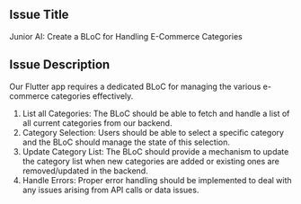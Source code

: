 ## Issue Title
Junior AI: Create a BLoC for Handling E-Commerce Categories

## Issue Description
Our Flutter app requires a dedicated BLoC for managing the various e-commerce categories effectively.
1. List all Categories: The BLoC should be able to fetch and handle a list of all current categories from our backend.
2. Category Selection: Users should be able to select a specific category and the BLoC should manage the state of this selection.
3. Update Category List: The BLoC should provide a mechanism to update the category list when new categories are added or existing ones are removed/updated in the backend.
4. Handle Errors: Proper error handling should be implemented to deal with any issues arising from API calls or data issues.

